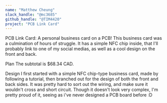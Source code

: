```yaml
---
name: "Matthew Cheung"
slack_handle: "@mc3685"
github_handle: "@TIM4420"
project: "PCB Link Card"
---
```


PCB Link Card: A personal business card on a PCB!
This business card was a culmination of hours of struggle. It has a simple NFC chip inside, that I'll probably link to one of my social medias, as well as a cool design on the front and back.

Plan
The subtotal is $68.34 CAD.

Design
I first started with a simple NFC chip-type business card, made by following a tutorial, then branched out for the design of both the front and back sides. It was pretty hard to sort out the wiring, and make sure it wouldn't cross and short circuit. Though it doesn't look very complex, I'm pretty proud of it, seeing as i've never designed a PCB board before :D

